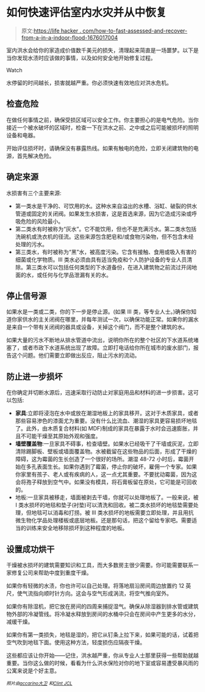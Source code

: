 # 如何快速评估室内水灾并从中恢复

> 原文:[https://life hacker . com/how-to-fast-assessed-and-recover-from-a-in-a-indoor-flood-1676017004](https://lifehacker.com/how-to-quickly-assess-and-recover-from-an-indoor-flood-1676017004)

室内洪水会给你的家造成价值数千美元的损失，清理起来简直是一场噩梦。以下是当你发现水渍时应该做的事情，以及如何安全地开始修复过程。

Watch

水停留的时间越长，损害就越严重。你必须快速有效地应对洪水危机。

## 检查危险

在做任何事情之前，确保受损区域可以安全工作。你主要担心的是电气危险。当你接近一个被水破坏的区域时，检查一下在洪水之前、之中或之后可能被损坏的照明设备和电器。

开始评估损坏时，请确保没有暴露热线。如果有触电的危险，立即关闭建筑物的电源，首先解决危险。

## 确定来源

水损害有三个主要来源:

*   第一类水是干净的、可饮用的水。这种水来自溢出的水槽、浴缸、破裂的供水管道或固定的关闭阀。如果发生水损害，这是首选来源，因为它造成污染或呼吸危险的风险最小。
*   第二类水有时被称为“灰水”。它不能饮用，但也不是充满污水。第二类水包括洗碗机或洗衣机的径流。这些来源包含肥皂和/或食物污染物，但不包含未经处理的污水。
*   第三类水，有时被称为“黑”水，被高度污染。它含有接触、食用或吸入有害的细菌或化学物质。III 类水必须由具有适当免疫和个人防护设备的专业人员清除。第三类水可以包括任何类型的下水道备份，在进入建筑物之前流过开阔地面的水，或任何与化学品泄漏有关的水。

## **停止信号源**

如果水是一类或二类，你的下一步是停止源。(如果 III 类，等专业人士。)确保你知道你家供水的主关闭阀在哪里，并每年测试一次，以确保功能正常。如果你的漏水是来自一个带有关闭阀的器具或设备，关掉这个阀门，而不是整个建筑的水。

如果大量的污水不断地从排水管道中流出，说明你所在的整个社区的下水道系统堵塞了，或者市政下水道系统出现了故障。立即打电话给你所在城市的废水部门，报告这个问题。他们需要立即做出反应，阻止污水的流动。

## **防止进一步损坏**

在你确定并切断水源后，迅速采取行动防止对家庭用品和材料的进一步损害。这可以包括:

*   **家具**:立即将浸泡在水中或放在潮湿地板上的家具移开。这对于木质家具，或者那些容易渗色的漆面尤为重要。没有什么比流血、潮湿的家具更容易损坏地毯了。此外，由木质复合材料(如 MDF)制成的家具在暴露于水时会迅速膨胀，并且不可能干燥至其原始外观和强度。
*   **墙壁覆盖物**:一旦家具不碍事，检查墙壁。如果水已经吸干了干墙或灰泥，立即清除踢脚板、壁板或墙面覆盖物。水被截留在这些物品的后面，形成了干燥的障碍，这为霉菌的生长创造了一个很好的场所。潮湿 48-72 小时后，霉菌开始在多孔表面生长。如果你遇到了霉菌，停止你的破坏，雇佣一个专家。如果你家里有孩子、老人或有疾病的人，这一点尤其重要。不要扰动霉菌，因为这会将孢子释放到空气中。如果没有模具，将石膏板留在原处，它可能是可回收的。
*   地板:一旦家具被移走，墙面被剥去干墙，你就可以处理地板了。一般来说，被 I 类水损坏的地毯和垫子(衬垫)可以清洗和回收。被二类水损坏的地毯垫需要处理，但地毯可以消毒和打捞。被 III 类水损坏的地板需要立即处理，并且用抗微生物化学品处理楼板或底层地板。还是那句话，把这个留给专家吧。需要适当的训练来安全地移除损坏到这种程度的地板。

## **设置成功烘干**

干燥被水损坏的建筑需要知识和工具，而大多数房主很少需要。你可能需要联系一家修复公司来帮助中度到重度干燥。

如果你有轻微的水渍，你也许可以自己处理。将落地扇沿房间周边放置约 12 英尺，使气流指向顺时针方向。这会与空气形成涡流，将空气推向室外。

如果你有除湿机，把它放在房间的四周来捕捉湿气。确保从除湿器到排水管或建筑物外部的冷凝管线。将冷凝水释放到房间的水桶中只会在房间中产生更多的水分，减缓干燥。

如果你有第一类损失，地毯是湿的，把它从钉条上拉下来，如果可能的话，试着把空气吹到地毯下面。使用这种方法，轻度损伤应隔夜干燥。

这些都应该让你开始——记住，洪水越严重，你从专业人士那里获得一些帮助就越重要。当你这么做的时候，看看为什么洪水保险对你的地下室或容易遭受暴风雨的公寓来说是个好主意。

<small>*照片由*</small>[<small>*accarino*</small>](https://www.flickr.com/photos/accarrino/8153884840/in/photolist-dpDrpR-dpDq4H-dpDmFP-dpDtfd-dpDmiD-dpDv6J-dpuLQ9-gcxHk1-dr5AWx-dr5AeN-dpDm1e-dpDx4u-dpDjSz-dpNiwT-dpNs2U-dpNh58-drwbS8-dqP2oH-dq3NMC-dv5jmt-dq3D2B-dq3NRG-dpdKH6-dqwfa6-dt7bh2-do5dDH-dpAiBV-dqwTVN-dpSjxo-dqqHmT-dqwD41-dqqGsD-dqwMTo-dEKw1K-dpAj6K-dpAtF5-dq5y7C-dpbDbj-dsNe8i-dAScgL-dASbAN-dpAtSo-dpAjkZ-dpAtAE-dpAtjN-dpAjfT-dpAj12-dJ5nrj-dHYULV-dTDZjA)<small></small>*[<small>*大卫*</small>](https://www.flickr.com/photos/davedames/3172027147/in/photolist-4og3P-9tGjjH-8Mjbpv-jihtFt-dvoVFc-7oiwxu-9NvxaH-9NyiQ7-f6V5-aLKKQM-e3oBmM-5Qitae-8N9SMU-nCcTbN-dtoTj2-bfVvKn-5XCYUq-HNUt8-oBjGXL-3UZggk-7HfSp9-7HfSiA-81VLnb-81SBTD-7oeCka-7oeEf4-81VLvy-oKKeQ8-81SBZk-81VLqA-81VLt5-7oixto-7HfRLU-7HbXY4-7oeBLp-7HfRR7-7HbXgT-7HbXv6-81SBUv-CCP28-5dvudu-6q1kuC-4ysM7m-7HfRUY-79Z9ih-5AxXhe-ckSisQ-81SBWt-7oiwSQ-cCzmhu) <small>*和*</small>[<small>*Clint JCL*</small>](https://www.flickr.com/photos/clintjcl/234113186/in/photolist-5E14f-5E14K-5DZR2-5E13T-9VPR5A-5E1bi-8uPnWU-e3Qbis-62h8cb-7eziE9-8bBVn-mFTGf-mFTm5-mFKGj-4Hs7kj-k2266B)*